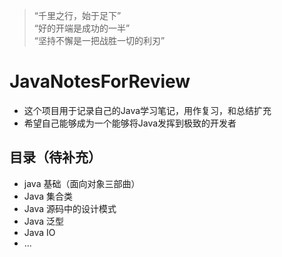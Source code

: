 > “千里之行，始于足下”   
> “好的开端是成功的一半”    
> “坚持不懈是一把战胜一切的利刃”    
# JavaNotesForReview
- 这个项目用于记录自己的Java学习笔记，用作复习，和总结扩充
- 希望自己能够成为一个能够将Java发挥到极致的开发者
## 目录（待补充）
- java 基础（面向对象三部曲）
- Java 集合类
- Java 源码中的设计模式
- Java 泛型
- Java IO
- ...
